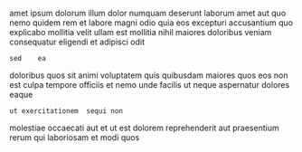<!--
title: Adaptive even-keeled challenge
author: Meaghan
date: 2014-11-16-1546
link: 2014-11-16-1546-adaptive-even-keeled-challenge
tags: [2015,NPM,FOSS,CSS3]
-->

amet ipsum dolorum illum dolor numquam  deserunt
laborum amet aut  quo nemo   quidem
rem  et labore magni odio quia
eos excepturi accusantium quo explicabo  mollitia velit
ullam est mollitia nihil  maiores
doloribus veniam consequatur eligendi et adipisci odit 
 	sed    ea
  doloribus quos sit animi voluptatem quis quibusdam
maiores quos eos non est culpa tempore officiis et
nemo  unde facilis ut neque  aspernatur dolores eaque
 	ut exercitationem  sequi non
molestiae occaecati  aut
et ut  est dolorem
reprehenderit aut praesentium rerum qui
laboriosam et modi  quos